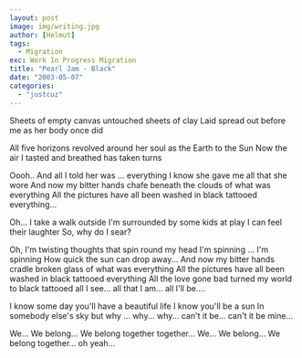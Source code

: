 ```yaml
---
layout: post
image: img/writing.jpg
author: [Helmut]
tags:
  - Migration
exc: Work In Progress Migration
title: "Pearl Jam - Black"
date: "2003-05-07"
categories: 
  - "justcuz"
---
```


Sheets of empty canvas untouched sheets of clay Laid spread out before me as her body once did

All five horizons revolved around her soul as the Earth to the Sun Now the air I tasted and breathed has taken turns

Oooh.. And all I told her was ... everything I know she gave me all that she wore And now my bitter hands chafe beneath the clouds of what was everything All the pictures have all been washed in black tattooed everything...

Oh... I take a walk outside I'm surrounded by some kids at play I can feel their laughter So, why do I sear?

Oh, I'm twisting thoughts that spin round my head I'm spinning ... I'm spinning How quick the sun can drop away... And now my bitter hands cradle broken glass of what was everything All the pictures have all been washed in black tattooed everything All the love gone bad turned my world to black tattooed all I see... all that I am... all I'll be....

I know some day you'll have a beautiful life I know you'll be a sun In somebody else's sky but why ... why... why... can't it be... can't it be mine...

We... We belong... We belong together together... We... We belong... We belong together... oh yeah...

